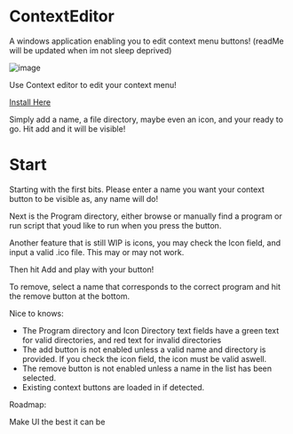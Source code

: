 # ContextEditor
A windows application enabling you to edit context menu buttons! (readMe will be updated when im not sleep deprived)

![image](https://github.com/UGEcko/ContextEditor/assets/38820051/d27bfe6f-b5f1-4d93-a4c5-f046b8953b66)



Use Context editor to edit your context menu!

[Install Here](https://youtube.com)

Simply add a name, a file directory, maybe even an icon, and your ready to go. Hit add and it will be visible!


# Start

Starting with the first bits. Please enter a name you want your context button to be visible as, any name will do!

Next is the Program directory, either browse or manually find a program or run script that youd like to run when you press the button.

Another feature that is still WIP is icons, you may check the Icon field, and input a valid .ico file. This may or may not work.

Then hit Add and play with your button! 

To remove, select a name that corresponds to the correct program and hit the remove button at the bottom.


Nice to knows:

* The Program directory and Icon Directory text fields have a green text for valid directories, and red text for invalid directories
* The add button is not enabled unless a valid name and directory is provided. If you check the icon field, the icon must be valid aswell.
* The remove button is not enabled unless a name in the list has been selected.
* Existing context buttons are loaded in if detected.


Roadmap:

Make UI the best it can be


